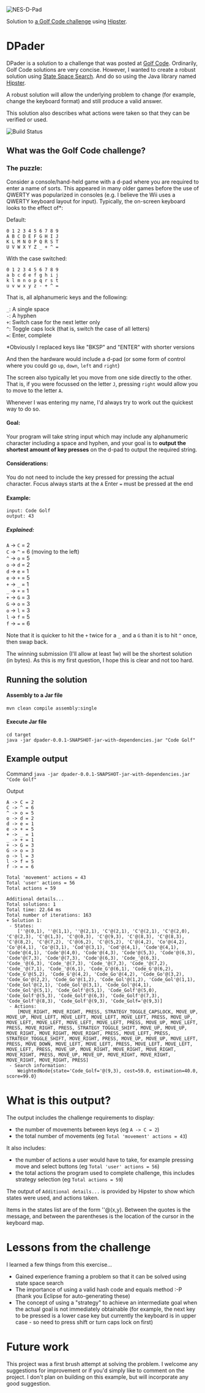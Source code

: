 ![NES-D-Pad](/src/main/resources/github/images/NES-D-Pad.jpg)

Solution to [a Golf Code challenge](http://codegolf.stackexchange.com/questions/53805/enter-your-name-via-a-d-pad) using [Hipster](http://www.hipster4j.org/).

DPader
======

DPader is a solution to a challenge that was posted at [Golf Code](http://codegolf.stackexchange.com/). Ordinarily, Golf Code solutions are very concise. However, I wanted to create a robust solution using [State Space Search](https://en.wikipedia.org/wiki/State_space_search). And do so using the Java library named [Hipster](http://www.hipster4j.org/).

A robust solution will allow the underlying problem to change (for example, change the keyboard format) and still produce a valid answer.

This solution also describes what actions were taken so that they can be verified or used.

![Build Status](http://api.travis-ci.org/gahrae/dpader.svg?branch=master)

What was the Golf Code challenge?
---------------------------------

### The puzzle:

Consider a console/hand-held game with a d-pad where you are required to enter a name of sorts. This appeared in many older games before the use of QWERTY was popularized in consoles (e.g. I believe the Wii uses a QWERTY keyboard layout for input). Typically, the on-screen keyboard looks to the effect of*:

Default:

```
0 1 2 3 4 5 6 7 8 9
A B C D E F G H I J
K L M N O P Q R S T
U V W X Y Z _ + ^ =
```
With the case switched:

```
0 1 2 3 4 5 6 7 8 9
a b c d e f g h i j
k l m n o p q r s t
u v w x y z - + ^ =
```
That is, all alphanumeric keys and the following:

`_`: A single space
<br />
`-`: A hyphen
<br />
`+`: Switch case for the next letter only
<br />
`^`: Toggle caps lock (that is, switch the case of all letters)
<br />
`=`: Enter, complete

*Obviously I replaced keys like "BKSP" and "ENTER" with shorter versions

And then the hardware would include a d-pad (or some form of control where you could go `up`, `down`, `left` and `right`)

The screen also typically let you move from one side directly to the other. That is, if you were focussed on the letter `J`, pressing `right` would allow you to move to the letter `A`.

Whenever I was entering my name, I'd always try to work out the quickest way to do so.

#### Goal:

Your program will take string input which may include any alphanumeric character including a space and hyphen, and your goal is to **output the shortest amount of key presses** on the d-pad to output the required string.

#### Considerations:

You do not need to include the key pressed for pressing the actual character.
Focus always starts at the `A`
Enter `=` must be pressed at the end

#### Example:

`input: Code Golf`
<br />
`output: 43`

##### Explained:

`A` -> `C` = 2
<br />
`C` -> `^` = 6 (moving to the left)
<br />
`^` -> `o` = 5
<br />
`o` -> `d` = 2
<br />
`d` -> `e` = 1
<br />
`e` -> `+` = 5
<br />
`+` -> `_` = 1
<br />
`_` -> `+` = 1
<br />
`+` -> `G` = 3
<br />
`G` -> `o` = 3
<br />
`o` -> `l` = 3
<br />
`l` -> `f` = 5
<br />
`f` -> `=` = 6
<br />

Note that it is quicker to hit the `+` twice for a `_` and a `G` than it is to hit `^` once, then swap back.

The winning submission (I'll allow at least 1w) will be the shortest solution (in bytes). As this is my first question, I hope this is clear and not too hard.


Running the solution
--------------------

#### Assembly to a Jar file
`mvn clean compile assembly:single`

#### Execute Jar file
```
cd target
java -jar dpader-0.0.1-SNAPSHOT-jar-with-dependencies.jar "Code Golf"
```

Example output
--------------

Command
`java -jar dpader-0.0.1-SNAPSHOT-jar-with-dependencies.jar "Code Golf"`

Output
```
A -> C = 2
C -> ^ = 6
^ -> o = 5
o -> d = 2
d -> e = 1
e -> + = 5
+ -> _ = 1
_ -> + = 1
+ -> G = 3
G -> o = 3
o -> l = 3
l -> f = 5
f -> = = 6

Total 'movement' actions = 43
Total 'user' actions = 56
Total actions = 59

Additional details...
Total solutions: 1
Total time: 22.64 ms
Total number of iterations: 163
+ Solution 1: 
 - States: 
	[''@(0,1), ''@(1,1), ''@(2,1), 'C'@(2,1), 'C'@(2,1), 'C'@(2,0), 'C'@(2,3), 'C'@(1,3), 'C'@(0,3), 'C'@(9,3), 'C'@(8,3), 'C'@(8,3), 'C'@(8,2), 'C'@(7,2), 'C'@(6,2), 'C'@(5,2), 'C'@(4,2), 'Co'@(4,2), 'Co'@(4,1), 'Co'@(3,1), 'Cod'@(3,1), 'Cod'@(4,1), 'Code'@(4,1), 'Code'@(4,1), 'Code'@(4,0), 'Code'@(4,3), 'Code'@(5,3), 'Code'@(6,3), 'Code'@(7,3), 'Code'@(7,3), 'Code'@(6,3), 'Code_'@(6,3), 'Code_'@(6,3), 'Code_'@(7,3), 'Code_'@(7,3), 'Code_'@(7,2), 'Code_'@(7,1), 'Code_'@(6,1), 'Code_G'@(6,1), 'Code_G'@(6,2), 'Code_G'@(5,2), 'Code_G'@(4,2), 'Code_Go'@(4,2), 'Code_Go'@(3,2), 'Code_Go'@(2,2), 'Code_Go'@(1,2), 'Code_Gol'@(1,2), 'Code_Gol'@(1,1), 'Code_Gol'@(2,1), 'Code_Gol'@(3,1), 'Code_Gol'@(4,1), 'Code_Gol'@(5,1), 'Code_Golf'@(5,1), 'Code_Golf'@(5,0), 'Code_Golf'@(5,3), 'Code_Golf'@(6,3), 'Code_Golf'@(7,3), 'Code_Golf'@(8,3), 'Code_Golf'@(9,3), 'Code_Golf='@(9,3)]
 - Actions: 
	[MOVE_RIGHT, MOVE_RIGHT, PRESS, STRATEGY_TOGGLE_CAPSLOCK, MOVE_UP, MOVE_UP, MOVE_LEFT, MOVE_LEFT, MOVE_LEFT, MOVE_LEFT, PRESS, MOVE_UP, MOVE_LEFT, MOVE_LEFT, MOVE_LEFT, MOVE_LEFT, PRESS, MOVE_UP, MOVE_LEFT, PRESS, MOVE_RIGHT, PRESS, STRATEGY_TOGGLE_SHIFT, MOVE_UP, MOVE_UP, MOVE_RIGHT, MOVE_RIGHT, MOVE_RIGHT, PRESS, MOVE_LEFT, PRESS, STRATEGY_TOGGLE_SHIFT, MOVE_RIGHT, PRESS, MOVE_UP, MOVE_UP, MOVE_LEFT, PRESS, MOVE_DOWN, MOVE_LEFT, MOVE_LEFT, PRESS, MOVE_LEFT, MOVE_LEFT, MOVE_LEFT, PRESS, MOVE_UP, MOVE_RIGHT, MOVE_RIGHT, MOVE_RIGHT, MOVE_RIGHT, PRESS, MOVE_UP, MOVE_UP, MOVE_RIGHT, MOVE_RIGHT, MOVE_RIGHT, MOVE_RIGHT, PRESS]
 - Search information: 
	WeightedNode{state='Code_Golf='@(9,3), cost=59.0, estimation=40.0, score=99.0}
```


What is this output?
====================

The output includes the challenge requirements to display:
* the number of movements between keys (eg `A -> C = 2`)
* the total number of movements (eg `Total 'movement' actions = 43`)

It also includes:
* the number of actions a user would have to take, for example pressing move and select buttons (eg `Total 'user' actions = 56`)
* the total actions the program used to complete challenge, this includes strategy selection (eg `Total actions = 59`)

The output of `Additional details...` is provided by Hipster to show which states were used, and actions taken.

Items in the states list are of the form ''@(x,y). Between the quotes is the message, and between the parentheses is the location of the cursor in the keyboard map.
 

Lessons from the challenge
==========================

I learned a few things from this exercise...

* Gained experience framing a problem so that it can be solved using state space search
* The importance of using a valid hash code and equals method :-P (thank you Eclipse for auto-generating these)
* The concept of using a "strategy" to achieve an intermediate goal when the actual goal is not immediately obtainable (for example, the next key to be pressed is a lower case key but currently the keyboard is in upper case - so need to press shift or turn caps lock on first)

Future work
===========

This project was a first brush attempt at solving the problem. I welcome any suggestions for improvement or if you'd simply like to comment on the project. I don't plan on building on this example, but will incorporate any good suggestion.
